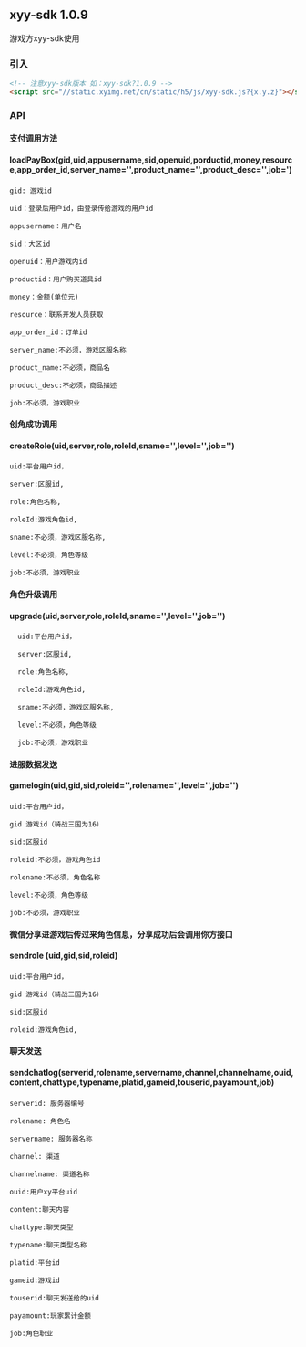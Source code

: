 ## xyy-sdk 1.0.9

游戏方xyy-sdk使用

### 引入
```html
<!-- 注意xyy-sdk版本 如：xyy-sdk?1.0.9 -->
<script src="//static.xyimg.net/cn/static/h5/js/xyy-sdk.js?{x.y.z}"></script>
```
### API

#### 支付调用方法

#### loadPayBox(gid,uid,appusername,sid,openuid,porductid,money,resource,app_order_id,server_name='',product_name='',product_desc='',job=')

    gid: 游戏id

    uid：登录后用户id，由登录传给游戏的用户id

    appusername：用户名

    sid：大区id

    openuid：用户游戏内id

    productid：用户购买道具id

    money：金额(单位元)

    resource：联系开发人员获取

    app_order_id：订单id
    
    server_name:不必须，游戏区服名称
    
    product_name:不必须，商品名
    
    product_desc:不必须，商品描述
    
    job:不必须，游戏职业
    
    

#### 创角成功调用

#### createRole(uid,server,role,roleId,sname='',level='',job='')

    uid:平台用户id，

    server:区服id,

    role:角色名称,

    roleId:游戏角色id,

    sname:不必须，游戏区服名称,

    level:不必须，角色等级
    
    job:不必须，游戏职业

#### 角色升级调用

#### upgrade(uid,server,role,roleId,sname='',level='',job='')

      uid:平台用户id，

      server:区服id,

      role:角色名称,

      roleId:游戏角色id,

      sname:不必须，游戏区服名称,

      level:不必须，角色等级
      
      job:不必须，游戏职业

#### 进服数据发送

#### gamelogin(uid,gid,sid,roleid='',rolename='',level='',job='')

    uid:平台用户id，

    gid 游戏id（骑战三国为16）

    sid:区服id
    
    roleid:不必须，游戏角色id
    
    rolename:不必须，角色名称
    
    level:不必须，角色等级
    
    job:不必须，游戏职业

#### 微信分享进游戏后传过来角色信息，分享成功后会调用你方接口

#### sendrole (uid,gid,sid,roleid) 

    uid:平台用户id，

    gid 游戏id（骑战三国为16）

    sid:区服id

    roleid:游戏角色id,

#### 聊天发送

#### sendchatlog(serverid,rolename,servername,channel,channelname,ouid,content,chattype,typename,platid,gameid,touserid,payamount,job)

    serverid: 服务器编号

    rolename: 角色名

    servername: 服务器名称

    channel: 渠道

    channelname: 渠道名称

    ouid:用户xy平台uid

    content:聊天内容

    chattype:聊天类型

    typename:聊天类型名称

    platid:平台id

    gameid:游戏id

    touserid:聊天发送给的uid

    payamount:玩家累计金额

    job:角色职业

